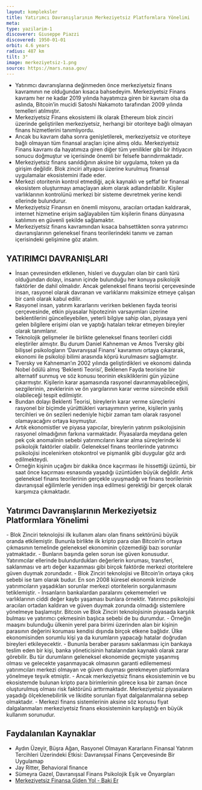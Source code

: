 ```yaml
---
layout: kompleksler
title: Yatırımcı Davranışlarının Merkeziyetsiz Platformlara Yönelimi
meta:
type: yazilarim-1
discoverer: Giuseppe Piazzi
discovered: 1950-01-01
orbit: 4.6 years
radius: 487 km
tilt: 3°
image: merkeziyetsiz-1.png
source: https://mars.nasa.gov/
---
```


- Yatırımcı davranışlarına değinmeden önce merkeziyetsiz finans kavramının ne olduğundan kısaca bahsedeyim.
Merkeziyetsiz Finans kavramı her ne kadar 2019 yılında hayatımıza giren bir kavram olsa da aslında, Bitcoin’in mucidi Satoshi Nakamoto tarafından 2009 yılında temelleri atılmıştır.
- Merkeziyetsiz Finans ekosistemi ilk olarak Ethereum blok zinciri üzerinde geliştirilen merkeziyetsiz, herhangi bir otoriteye bağlı olmayan finans hizmetlerini tanımlıyordu.
- Ancak bu kavram daha sonra genişletilerek, merkeziyetsiz ve otoriteye bağlı olmayan tüm finansal araçları içine almış oldu.
Merkeziyetsiz Finans kavramı da hayatımıza giren diğer tüm yenilikler gibi bir ihtiyacın sonucu doğmuştur ve içerisinde önemli bir felsefe barındırmaktadır.
- Merkeziyetsiz finans sanıldığının aksine bir uygulama, token ya da girişim değildir. Blok zinciri altyapısı üzerine kurulmuş finansal uygulamalar ekosistemini ifade eder.
- Merkezi otoritenin kontrol etmediği, açık kaynaklı ve şeffaf bir finansal ekosistem oluşturmayı amaçlayan akım olarak adlandırılabilir. Kişiler varlıklarının kontrolünü merkezi bir sisteme devretmek yerine kendi ellerinde bulundurur.
- Merkeziyetsiz Finansın en önemli misyonu, aracıları ortadan kaldırarak, internet hizmetine erişim sağlayabilen tüm kişilerin finans dünyasına katılımını en güvenli şekilde sağlamaktır.
- Merkeziyetsiz finans kavramından kısaca bahsettikten sonra yatırımcı davranışlarının geleneksel finans teorilerindeki tanımı ve zaman içerisindeki gelişimine göz atalım.

<h2>YATIRIMCI DAVRANIŞLARI</h2>

- İnsan çevresinden etkilenen, hisleri ve duyguları olan bir canlı türü olduğundan dolayı, insanın içinde bulunduğu her konuya psikolojik faktörler de dahil olmalıdır. Ancak geleneksel finans teorisi çerçevesinde insan, rasyonel olarak davranan ve varlıklarını maksimize etmeye çalışan bir canlı olarak kabul edilir.
- Rasyonel insan, yatırım kararlarını verirken beklenen fayda teorisi çerçevesinde, etkin piyasalar hipotezinin varsayımları üzerine beklentilerini güncelleyebilen, yeterli bilgiye sahip olan, piyasaya yeni gelen bilgilere erişimi olan ve yaptığı hataları tekrar etmeyen bireyler olarak tanımlanır.
- Teknolojik gelişmeler ile birlikte geleneksel finans teorileri ciddi eleştiriler almıştır. Bu durum Daniel Kahneman ve Amos Tversky gibi bilişsel psikologların ‘Davranışsal Finans’ kavramını ortaya çıkararak, ekonomi ile psikoloji bilimi arasında köprü kurulmasını sağlamıştır.
- Tversky ve Kahneman’ın 2002 yılında geliştirdikleri ve ekonomi dalında Nobel ödülü almış ‘Beklenti Teorisi’, Beklenen Fayda teorisine bir alternatif sunmuş ve söz konusu teorinin eksikliklerini gün yüzüne çıkarmıştır. Kişilerin karar aşamasında rasyonel davranmayabileceğini, sezgilerinin, zevklerinin ve ön yargılarının karar verme sürecinde etkili olabileceği tespit edilmiştir.
- Bundan dolayı Beklenti Teorisi, bireylerin karar verme süreçlerini rasyonel bir biçimde yürüttükleri varsayımının yerine, kişilerin yanlış tercihleri ve ön sezileri nedeniyle hiçbir zaman tam olarak rasyonel olamayacağını ortaya koymuştur.
- Artık ekonomistler ve piyasa yapıcılar, bireylerin yatırım psikolojisinin rasyonel olmadığının farkına varmaktadır. Piyasalarda meydana gelen pek çok anomalinin sebebi yatırımcıların karar alma süreçlerinde ki psikolojik faktörler olabilir. Geleneksel finans teorilerinde yatırımcı psikolojisi incelenirken otokontrol ve pişmanlık gibi duygular göz ardı edilmekteydi.
- Örneğin kişinin uçağını bir dakika önce kaçırması ile hissettiği üzüntü, bir saat önce kaçırması esnasında yaşadığı üzüntüden büyük değildir. Artık geleneksel finans teorilerinin gerçekle uyuşmadığı ve finans teorilerinin davranışsal eğilimlerle yeniden inşa edilmesi gerektiği bir gerçek olarak karşımıza çıkmaktadır.

<h2>Yatırımcı Davranışlarının Merkeziyetsiz Platformlara Yönelimi</h2>
- Blok Zinciri teknolojisi ilk kullanım alanı olan finans sektörünü büyük oranda etkilemiştir. Bununla birlikte ilk kripto para olan Bitcoin’in ortaya çıkmasının temelinde geleneksel ekonominin çözemediği bazı sorunlar yatmaktadır.
- Bunların başında gelen sorun ise güven konusudur. Yatırımcılar ellerinde bulundurdukları değerlerin koruması, transferi, saklanması ve artı değer kazanması gibi birçok faktörde merkezi otoritelere güven duymak zorundadır.
- Blok Zinciri teknolojisi ve Bitcoin’in ortaya çıkış sebebi ise tam olarak budur. En son 2008 küresel ekonomik krizinde yatırımcıların yaşadıkları sorunlar merkezi otoritelerin sorgulanmasını tetiklemiştir.
- İnsanların bankalardan paralarını çekememeleri ve varlıklarının ciddi değer kaybı yaşaması bunlara örnektir. Yatırımcı psikolojisi aracıları ortadan kaldıran ve güven duymak zorunda olmadığı sistemlere yönelmeye başlamıştır. Bitcoin ve Blok Zinciri teknolojisinin piyasada karşılık bulması ve yatırımcı çekmesinin başlıca sebebi de bu durumdur.
- Örneğin maaşını bulunduğu ülkenin yerel para birimi üzerinden alan bir kişinin parasının değerini koruması kendisi dışında birçok etkene bağlıdır. Ülke ekonomisinden sorumlu kişi ya da kurumların yapacağı hatalar doğrudan bireyleri etkileyecektir.
- Bununla beraber parasını saklanması için bankaya teslim eden bir kişi, banka yöneticisinin hatalarından kaynaklı olarak zarar görebilir. Bu tür durumların geleneksel ekonomide geçmişte yaşanmış olması ve gelecekte yaşanmayacak olmasının garanti edilememesi yatırımcıları merkezi olmayan ve güven duyması gerekmeyen platformlara yönelmeye teşvik etmiştir.
- Ancak merkeziyetsiz finans ekosisteminin ve bu ekosistemde bulunan kripto para birimlerinin görece kısa bir zaman önce oluşturulmuş olması risk faktörünü arttırmaktadır. Merkeziyetsiz piyasaların yaşadığı ölçeklenebilirlik ve likidite sorunları fiyat dalgalanmalarına sebep olmaktadır.
- Merkezi finans sistemlerinin aksine söz konusu fiyat dalgalanmaları merkeziyetsiz finans ekosisteminin karşılaştığı en büyük kullanım sorunudur.

<h2>Faydalanılan Kaynaklar</h2>

- Aydın Üzeyir, Büşra Ağan, Rasyonel Olmayan Kararların Finansal Yatırım Tercihleri Üzerindeki Etkisi: Davranışsal Finans Çerçevesinde Bir Uygulamap
- Jay Ritter, Behavioral finance
- Sümeyra Gazel, Davranışsal Finans Psikolojik Eşik ve Önyargıları
- <a href="https://medium.com/t%C3%BCrkiye/merkeziyetsiz-finansa-giden-yol-94657a37f86a">Merkeziyetsiz Finansa Giden Yol - Baki Er</a>
